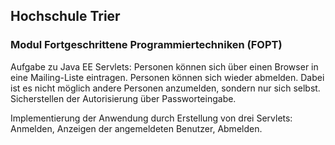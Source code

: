 ## Hochschule Trier
### Modul Fortgeschrittene Programmiertechniken (FOPT)

Aufgabe zu Java EE Servlets: Personen können sich über einen Browser in eine Mailing-Liste eintragen. Personen können sich wieder abmelden. Dabei ist es nicht möglich andere Personen anzumelden, sondern nur sich selbst. Sicherstellen der Autorisierung über Passworteingabe.

Implementierung der Anwendung durch Erstellung von drei Servlets: Anmelden, Anzeigen der angemeldeten Benutzer, Abmelden.

